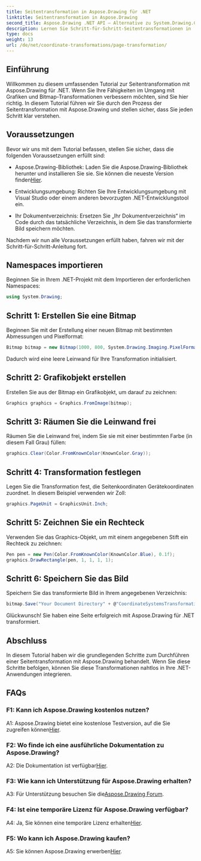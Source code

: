 ```yaml
---
title: Seitentransformation in Aspose.Drawing für .NET
linktitle: Seitentransformation in Aspose.Drawing
second_title: Aspose.Drawing .NET API – Alternative zu System.Drawing.Common
description: Lernen Sie Schritt-für-Schritt-Seitentransformationen in .NET mit Aspose.Drawing. Verbessern Sie Ihre Grafikfähigkeiten mit diesem umfassenden Tutorial.
type: docs
weight: 13
url: /de/net/coordinate-transformations/page-transformation/
---
```

## Einführung

Willkommen zu diesem umfassenden Tutorial zur Seitentransformation mit Aspose.Drawing für .NET. Wenn Sie Ihre Fähigkeiten im Umgang mit Grafiken und Bitmap-Transformationen verbessern möchten, sind Sie hier richtig. In diesem Tutorial führen wir Sie durch den Prozess der Seitentransformation mit Aspose.Drawing und stellen sicher, dass Sie jeden Schritt klar verstehen.

## Voraussetzungen

Bevor wir uns mit dem Tutorial befassen, stellen Sie sicher, dass die folgenden Voraussetzungen erfüllt sind:

-  Aspose.Drawing-Bibliothek: Laden Sie die Aspose.Drawing-Bibliothek herunter und installieren Sie sie. Sie können die neueste Version finden[Hier](https://releases.aspose.com/drawing/net/).

- Entwicklungsumgebung: Richten Sie Ihre Entwicklungsumgebung mit Visual Studio oder einem anderen bevorzugten .NET-Entwicklungstool ein.

- Ihr Dokumentverzeichnis: Ersetzen Sie „Ihr Dokumentverzeichnis“ im Code durch das tatsächliche Verzeichnis, in dem Sie das transformierte Bild speichern möchten.

Nachdem wir nun alle Voraussetzungen erfüllt haben, fahren wir mit der Schritt-für-Schritt-Anleitung fort.

## Namespaces importieren

Beginnen Sie in Ihrem .NET-Projekt mit dem Importieren der erforderlichen Namespaces:

```csharp
using System.Drawing;
```

## Schritt 1: Erstellen Sie eine Bitmap

Beginnen Sie mit der Erstellung einer neuen Bitmap mit bestimmten Abmessungen und Pixelformat:

```csharp
Bitmap bitmap = new Bitmap(1000, 800, System.Drawing.Imaging.PixelFormat.Format32bppPArgb);
```

Dadurch wird eine leere Leinwand für Ihre Transformation initialisiert.

## Schritt 2: Grafikobjekt erstellen

Erstellen Sie aus der Bitmap ein Grafikobjekt, um darauf zu zeichnen:

```csharp
Graphics graphics = Graphics.FromImage(bitmap);
```

## Schritt 3: Räumen Sie die Leinwand frei

Räumen Sie die Leinwand frei, indem Sie sie mit einer bestimmten Farbe (in diesem Fall Grau) füllen:

```csharp
graphics.Clear(Color.FromKnownColor(KnownColor.Gray));
```

## Schritt 4: Transformation festlegen

Legen Sie die Transformation fest, die Seitenkoordinaten Gerätekoordinaten zuordnet. In diesem Beispiel verwenden wir Zoll:

```csharp
graphics.PageUnit = GraphicsUnit.Inch;
```

## Schritt 5: Zeichnen Sie ein Rechteck

Verwenden Sie das Graphics-Objekt, um mit einem angegebenen Stift ein Rechteck zu zeichnen:

```csharp
Pen pen = new Pen(Color.FromKnownColor(KnownColor.Blue), 0.1f);
graphics.DrawRectangle(pen, 1, 1, 1, 1);
```

## Schritt 6: Speichern Sie das Bild

Speichern Sie das transformierte Bild in Ihrem angegebenen Verzeichnis:

```csharp
bitmap.Save("Your Document Directory" + @"CoordinateSystemsTransformations\PageTransformation_out.png");
```

Glückwunsch! Sie haben eine Seite erfolgreich mit Aspose.Drawing für .NET transformiert.

## Abschluss

In diesem Tutorial haben wir die grundlegenden Schritte zum Durchführen einer Seitentransformation mit Aspose.Drawing behandelt. Wenn Sie diese Schritte befolgen, können Sie diese Transformationen nahtlos in Ihre .NET-Anwendungen integrieren.

## FAQs

### F1: Kann ich Aspose.Drawing kostenlos nutzen?

 A1: Aspose.Drawing bietet eine kostenlose Testversion, auf die Sie zugreifen können[Hier](https://releases.aspose.com/).

### F2: Wo finde ich eine ausführliche Dokumentation zu Aspose.Drawing?

 A2: Die Dokumentation ist verfügbar[Hier](https://reference.aspose.com/drawing/net/).

### F3: Wie kann ich Unterstützung für Aspose.Drawing erhalten?

 A3: Für Unterstützung besuchen Sie die[Aspose.Drawing Forum](https://forum.aspose.com/c/diagram/17).

### F4: Ist eine temporäre Lizenz für Aspose.Drawing verfügbar?

 A4: Ja, Sie können eine temporäre Lizenz erhalten[Hier](https://purchase.aspose.com/temporary-license/).

### F5: Wo kann ich Aspose.Drawing kaufen?

 A5: Sie können Aspose.Drawing erwerben[Hier](https://purchase.aspose.com/buy).